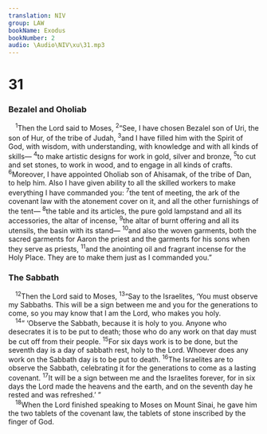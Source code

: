 ```yaml
---
translation: NIV
group: LAW
bookName: Exodus 
bookNumber: 2
audio: \Audio\NIV\xu\31.mp3
---
```


<div class="title"><h1>31</h1><h3>Bezalel and Oholiab </h3></div>
<span class="verse xu_31_1"> <sup>1</sup>Then the Lord said to Moses, </span>
<span class="verse xu_31_2"><sup>2</sup>“See, I have chosen Bezalel son of Uri, the son of Hur, of the tribe of Judah, </span>
<span class="verse xu_31_3"><sup>3</sup>and I have filled him with the Spirit of God, with wisdom, with understanding, with knowledge and with all kinds of skills— </span>
<span class="verse xu_31_4"><sup>4</sup>to make artistic designs for work in gold, silver and bronze, </span>
<span class="verse xu_31_5"><sup>5</sup>to cut and set stones, to work in wood, and to engage in all kinds of crafts. </span>
<span class="verse xu_31_6"><sup>6</sup>Moreover, I have appointed Oholiab son of Ahisamak, of the tribe of Dan, to help him. Also I have given ability to all the skilled workers to make everything I have commanded you: </span>
<span class="verse xu_31_7"><sup>7</sup>the tent of meeting, the ark of the covenant law with the atonement cover on it, and all the other furnishings of the tent— </span>
<span class="verse xu_31_8"><sup>8</sup>the table and its articles, the pure gold lampstand and all its accessories, the altar of incense, </span>
<span class="verse xu_31_9"><sup>9</sup>the altar of burnt offering and all its utensils, the basin with its stand— </span>
<span class="verse xu_31_10"><sup>10</sup>and also the woven garments, both the sacred garments for Aaron the priest and the garments for his sons when they serve as priests, </span>
<span class="verse xu_31_11"><sup>11</sup>and the anointing oil and fragrant incense for the Holy Place. They are to make them just as I commanded you.” <br/></span>
<div class="title"><h3>The Sabbath </h3></div>
<span class="verse xu_31_12"> <sup>12</sup>Then the Lord said to Moses, </span>
<span class="verse xu_31_13"><sup>13</sup>“Say to the Israelites, ‘You must observe my Sabbaths. This will be a sign between me and you for the generations to come, so you may know that I am the Lord, who makes you holy. <br/></span>
<span class="verse xu_31_14"> <sup>14</sup>“ ‘Observe the Sabbath, because it is holy to you. Anyone who desecrates it is to be put to death; those who do any work on that day must be cut off from their people. </span>
<span class="verse xu_31_15"><sup>15</sup>For six days work is to be done, but the seventh day is a day of sabbath rest, holy to the Lord. Whoever does any work on the Sabbath day is to be put to death. </span>
<span class="verse xu_31_16"><sup>16</sup>The Israelites are to observe the Sabbath, celebrating it for the generations to come as a lasting covenant. </span>
<span class="verse xu_31_17"><sup>17</sup>It will be a sign between me and the Israelites forever, for in six days the Lord made the heavens and the earth, and on the seventh day he rested and was refreshed.’ ” <br/></span>
<span class="verse xu_31_18"> <sup>18</sup>When the Lord finished speaking to Moses on Mount Sinai, he gave him the two tablets of the covenant law, the tablets of stone inscribed by the finger of God. <br/></span>
